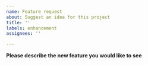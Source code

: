 ```yaml
---
name: Feature request
about: Suggest an idea for this project
title: ''
labels: enhancement
assignees: ''

---
```


**Please describe the new feature you would like to see**
